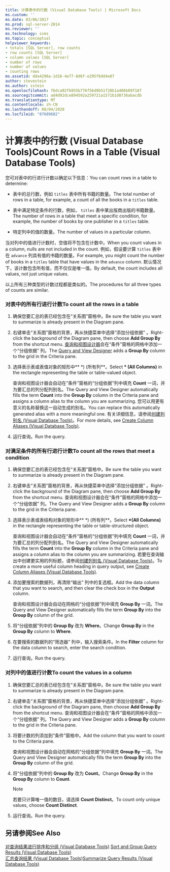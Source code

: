 ```yaml
---
title: 计算表中的行数 (Visual Database Tools) | Microsoft Docs
ms.custom: ''
ms.date: 03/06/2017
ms.prod: sql-server-2014
ms.reviewer: ''
ms.technology: ssms
ms.topic: conceptual
helpviewer_keywords:
- totals [SQL Server], row counts
- row counts [SQL Server]
- column values [SQL Server]
- number of rows
- number of values
- counting rows
ms.assetid: dda4296a-1d16-4e77-8d6f-e295f6dd4e87
author: stevestein
ms.author: sstein
ms.openlocfilehash: f6dca92fb955b776f56d9b51f28b1a486b89f18f
ms.sourcegitcommit: ad4d92dce894592a259721a1571b1d8736abacdb
ms.translationtype: MT
ms.contentlocale: zh-CN
ms.lasthandoff: 08/04/2020
ms.locfileid: "87689682"
---
```

# <a name="count-rows-in-a-table-visual-database-tools"></a><span data-ttu-id="5bfe1-102">计算表中的行数 (Visual Database Tools)</span><span class="sxs-lookup"><span data-stu-id="5bfe1-102">Count Rows in a Table (Visual Database Tools)</span></span>
  <span data-ttu-id="5bfe1-103">您可对表中的行进行计数以确定以下信息：</span><span class="sxs-lookup"><span data-stu-id="5bfe1-103">You can count rows in a table to determine:</span></span>  
  
-   <span data-ttu-id="5bfe1-104">表中的总行数，例如 `titles` 表中所有书籍的数量。</span><span class="sxs-lookup"><span data-stu-id="5bfe1-104">The total number of rows in a table, for example, a count of all the books in a `titles` table.</span></span>  
  
-   <span data-ttu-id="5bfe1-105">表中满足特定条件的行数，例如， `titles` 表中某出版商出版的书籍数量。</span><span class="sxs-lookup"><span data-stu-id="5bfe1-105">The number of rows in a table that meet a specific condition, for example, the number of books by one publisher in a `titles` table.</span></span>  
  
-   <span data-ttu-id="5bfe1-106">特定列中的值的数量。</span><span class="sxs-lookup"><span data-stu-id="5bfe1-106">The number of values in a particular column.</span></span>  
  
 <span data-ttu-id="5bfe1-107">当对列中的值进行计数时，空值将不包含在计数中。</span><span class="sxs-lookup"><span data-stu-id="5bfe1-107">When you count values in a column, nulls are not included in the count.</span></span> <span data-ttu-id="5bfe1-108">例如，假设要计算 `titles` 表中在 `advance` 列具有值的书籍的数量。</span><span class="sxs-lookup"><span data-stu-id="5bfe1-108">For example, you might count the number of books in a `titles` table that have values in the `advance` column.</span></span> <span data-ttu-id="5bfe1-109">默认情况下，该计数包含所有值，而不仅仅是唯一值。</span><span class="sxs-lookup"><span data-stu-id="5bfe1-109">By default, the count includes all values, not just unique values.</span></span>  
  
 <span data-ttu-id="5bfe1-110">以上所有三种类型的计数过程都是类似的。</span><span class="sxs-lookup"><span data-stu-id="5bfe1-110">The procedures for all three types of counts are similar.</span></span>  
  
### <a name="to-count-all-the-rows-in-a-table"></a><span data-ttu-id="5bfe1-111">对表中的所有行进行计数</span><span class="sxs-lookup"><span data-stu-id="5bfe1-111">To count all the rows in a table</span></span>  
  
1.  <span data-ttu-id="5bfe1-112">确保您要汇总的表已经包含在“关系图”窗格中。</span><span class="sxs-lookup"><span data-stu-id="5bfe1-112">Be sure the table you want to summarize is already present in the Diagram pane.</span></span>  
  
2.  <span data-ttu-id="5bfe1-113">右键单击“关系图”窗格的背景，再从快捷菜单中选择“添加分组依据”  。</span><span class="sxs-lookup"><span data-stu-id="5bfe1-113">Right-click the background of the Diagram pane, then choose **Add Group By** from the shortcut menu.</span></span> <span data-ttu-id="5bfe1-114">[查询和视图设计器](visual-database-tools.md)会在“条件”窗格的网格中添加一个“分组依据”  列。</span><span class="sxs-lookup"><span data-stu-id="5bfe1-114">The [Query and View Designer](visual-database-tools.md) adds a **Group By** column to the grid in the Criteria pane.</span></span>  
  
3.  <span data-ttu-id="5bfe1-115">选择表示表或表值对象的矩形中\*\* \*)  (所有列\*\*。</span><span class="sxs-lookup"><span data-stu-id="5bfe1-115">Select **\* (All Columns)** in the rectangle representing the table or table-valued object.</span></span>  
  
     <span data-ttu-id="5bfe1-116">查询和视图设计器会自动在“条件”窗格的“分组依据”列中填充 **Count** 一词，并为要汇总的列分配列别名。</span><span class="sxs-lookup"><span data-stu-id="5bfe1-116">The Query and View Designer automatically fills the term **Count** into the **Group By** column in the Criteria pane and assigns a column alias to the column you are summarizing.</span></span> <span data-ttu-id="5bfe1-117">您可以用更有意义的名称替换这一自动生成的别名。</span><span class="sxs-lookup"><span data-stu-id="5bfe1-117">You can replace this automatically generated alias with a more meaningful one.</span></span> <span data-ttu-id="5bfe1-118">有关详细信息，请参阅[创建列别名 (Visual Database Tools)](create-column-aliases-visual-database-tools.md)。</span><span class="sxs-lookup"><span data-stu-id="5bfe1-118">For more details, see [Create Column Aliases &#40;Visual Database Tools&#41;](create-column-aliases-visual-database-tools.md).</span></span>  
  
4.  <span data-ttu-id="5bfe1-119">运行查询。</span><span class="sxs-lookup"><span data-stu-id="5bfe1-119">Run the query.</span></span>  
  
### <a name="to-count-all-the-rows-that-meet-a-condition"></a><span data-ttu-id="5bfe1-120">对满足条件的所有行进行计数</span><span class="sxs-lookup"><span data-stu-id="5bfe1-120">To count all the rows that meet a condition</span></span>  
  
1.  <span data-ttu-id="5bfe1-121">确保您要汇总的表已经包含在“关系图”窗格中。</span><span class="sxs-lookup"><span data-stu-id="5bfe1-121">Be sure the table you want to summarize is already present in the Diagram pane.</span></span>  
  
2.  <span data-ttu-id="5bfe1-122">右键单击“关系图”窗格的背景，再从快捷菜单中选择“添加分组依据”  。</span><span class="sxs-lookup"><span data-stu-id="5bfe1-122">Right-click the background of the Diagram pane, then choose **Add Group By** from the shortcut menu.</span></span> <span data-ttu-id="5bfe1-123">查询和视图设计器会在“条件”窗格的网格中添加一个“分组依据”  列。</span><span class="sxs-lookup"><span data-stu-id="5bfe1-123">The Query and View Designer adds a **Group By** column to the grid in the Criteria pane.</span></span>  
  
3.  <span data-ttu-id="5bfe1-124">选择表示表或表结构对象的矩形中\*\* \*)  (所有列\*\*。</span><span class="sxs-lookup"><span data-stu-id="5bfe1-124">Select **\*(All Columns)** in the rectangle representing the table or table-structured object.</span></span>  
  
     <span data-ttu-id="5bfe1-125">查询和视图设计器会自动在“条件”窗格的“分组依据”列中填充 **Count** 一词，并为要汇总的列分配列别名。</span><span class="sxs-lookup"><span data-stu-id="5bfe1-125">The Query and View Designer automatically fills the term **Count** into the **Group By** column in the Criteria pane and assigns a column alias to the column you are summarizing.</span></span> <span data-ttu-id="5bfe1-126">若要在查询输出中创建更实用的列标题，请参阅[创建列别名 (Visual Database Tools)](create-column-aliases-visual-database-tools.md)。</span><span class="sxs-lookup"><span data-stu-id="5bfe1-126">To create a more useful column heading in query output, see [Create Column Aliases &#40;Visual Database Tools&#41;](create-column-aliases-visual-database-tools.md).</span></span>  
  
4.  <span data-ttu-id="5bfe1-127">添加要搜索的数据列，再清除“输出”  列中的复选框。</span><span class="sxs-lookup"><span data-stu-id="5bfe1-127">Add the data column that you want to search, and then clear the check box in the **Output** column.</span></span>  
  
     <span data-ttu-id="5bfe1-128">查询和视图设计器会自动在网格的“分组依据”列中填充 **Group By** 一词。</span><span class="sxs-lookup"><span data-stu-id="5bfe1-128">The Query and View Designer automatically fills the term **Group By** into the **Group By** column of the grid.</span></span>  
  
5.  <span data-ttu-id="5bfe1-129">将“分组依据”列中的 **Group By** 改为 **Where**。</span><span class="sxs-lookup"><span data-stu-id="5bfe1-129">Change **Group By** in the **Group By** column to **Where**.</span></span>  
  
6.  <span data-ttu-id="5bfe1-130">在要搜索的数据列的“筛选器”  列中，输入搜索条件。</span><span class="sxs-lookup"><span data-stu-id="5bfe1-130">In the **Filter** column for the data column to search, enter the search condition.</span></span>  
  
7.  <span data-ttu-id="5bfe1-131">运行查询。</span><span class="sxs-lookup"><span data-stu-id="5bfe1-131">Run the query.</span></span>  
  
### <a name="to-count-the-values-in-a-column"></a><span data-ttu-id="5bfe1-132">对列中的值进行计数</span><span class="sxs-lookup"><span data-stu-id="5bfe1-132">To count the values in a column</span></span>  
  
1.  <span data-ttu-id="5bfe1-133">确保您要汇总的表已经包含在“关系图”窗格中。</span><span class="sxs-lookup"><span data-stu-id="5bfe1-133">Be sure the table you want to summarize is already present in the Diagram pane.</span></span>  
  
2.  <span data-ttu-id="5bfe1-134">右键单击“关系图”窗格的背景，再从快捷菜单中选择“添加分组依据”  。</span><span class="sxs-lookup"><span data-stu-id="5bfe1-134">Right-click the background of the Diagram pane, then choose **Add Group By** from the shortcut menu.</span></span> <span data-ttu-id="5bfe1-135">查询和视图设计器会在“条件”窗格的网格中添加一个“分组依据”  列。</span><span class="sxs-lookup"><span data-stu-id="5bfe1-135">The Query and View Designer adds a **Group By** column to the grid in the Criteria pane.</span></span>  
  
3.  <span data-ttu-id="5bfe1-136">将要计数的列添加到“条件”窗格中。</span><span class="sxs-lookup"><span data-stu-id="5bfe1-136">Add the column that you want to count to the Criteria pane.</span></span>  
  
     <span data-ttu-id="5bfe1-137">查询和视图设计器会自动在网格的“分组依据”列中填充 **Group By** 一词。</span><span class="sxs-lookup"><span data-stu-id="5bfe1-137">The Query and View Designer automatically fills the term **Group By** into the **Group By** column of the grid.</span></span>  
  
4.  <span data-ttu-id="5bfe1-138">将“分组依据”列中的 **Group By** 改为 **Count**。</span><span class="sxs-lookup"><span data-stu-id="5bfe1-138">Change **Group By** in the **Group By** column to **Count**.</span></span>  
  
    > [!NOTE]  
    >  <span data-ttu-id="5bfe1-139">若要只计算唯一值的数目，请选择 **Count Distinct**。</span><span class="sxs-lookup"><span data-stu-id="5bfe1-139">To count only unique values, choose **Count Distinct**.</span></span>  
  
5.  <span data-ttu-id="5bfe1-140">运行查询。</span><span class="sxs-lookup"><span data-stu-id="5bfe1-140">Run the query.</span></span>  
  
## <a name="see-also"></a><span data-ttu-id="5bfe1-141">另请参阅</span><span class="sxs-lookup"><span data-stu-id="5bfe1-141">See Also</span></span>  
 <span data-ttu-id="5bfe1-142">[对查询结果进行排序和分组 &#40;Visual Database Tools&#41;](sort-and-group-query-results-visual-database-tools.md) </span><span class="sxs-lookup"><span data-stu-id="5bfe1-142">[Sort and Group Query Results &#40;Visual Database Tools&#41;](sort-and-group-query-results-visual-database-tools.md) </span></span>  
 [<span data-ttu-id="5bfe1-143">汇总查询结果 (Visual Database Tools)</span><span class="sxs-lookup"><span data-stu-id="5bfe1-143">Summarize Query Results &#40;Visual Database Tools&#41;</span></span>](summarize-query-results-visual-database-tools.md)  
  
  
